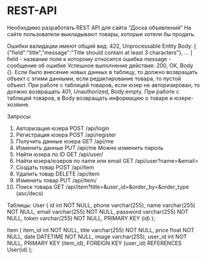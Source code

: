 # REST-API

Необходимо разработать REST API для сайта “Доска объявлений”
На сайте пользователи выкладывают товары, которые хотели бы продать.

Ошибки валидации имеют общий вид:
422, Unprocessable Entity
Body:
[
{"field":"title","message":"Title should contain at least 3 characters"},
...
]
field - название поля к которому относится ошибка
message - сообщение об ошибке
Успешное выполнение действия: 200, ОК, Body {}.
Если было внесение новых данных в таблицу, то должно возвращать объект с этими данными, если редактирование товара, то пустой объект.
При работе с таблицей товаров, если юзер не авторизирован, то должно возвращать 401, Unauthorized, Body:empty.
При работе с таблицей товаров, в Body возвращать информацию о товаре и юзере-хозяине.

Запросы:
1) Авторизация юзера POST /api/login
2) Регистрация юзера POST /api/register
3) Получить данные юзера GET /api/me
4) Изменить данные PUT /api/me 
Можно изменить пароль  
5) Найти юзера по ID GET /api/user/<id>
6) Найти юзера/юзеров по name или email GET /api/user?name=&email=
7) Создать товар POST /api/item
8) Удалить товар DELETE /api/item   
9) Изменить товар PUT /api/item/<id>
10) Поиск товара GET /api/item?title=&user_id=&order_by=&order_type (asc/decs)    

Таблицы:
User (
    id int NOT NULL,
    phone varchar(255),
    name varchar(255) NOT NULL,
    email varchar(255) NOT NULL,
    password varchar(255) NOT NULL,
    token varchar(255) NOT NULL,
    PRIMARY KEY (id)
);

Item (
    item_id int NOT NULL,
    title varchar(255) NOT NULL,
    price float NOT NULL,
    date DATETIME NOT NULL,
    image varchar(255),
    user_id int NOT NULL, 
    PRIMARY KEY (item_id),
    FOREIGN KEY (user_id) REFERENCES User(id)
); 
